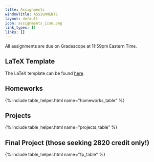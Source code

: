 ```yaml
---
title: Assignments
windowTitle: ASSIGNMENTS
layout: default
icon: assignments_icon.png
link_types: []
links: []
---
```


<!-- # {{ page.title }} -->

All assignments are due on Gradescope at 11:59pm Eastern Time.

## LaTeX Template

The LaTeX template can be found [here](https://www.overleaf.com/read/tvtrfttssftn
).

## Homeworks

{% include table_helper.html name="homeworks_table" %}

## Projects

{% include table_helper.html name="projects_table" %}

## Final Project (those seeking 2820 credit only!)

{% include table_helper.html name="fp_table" %}
